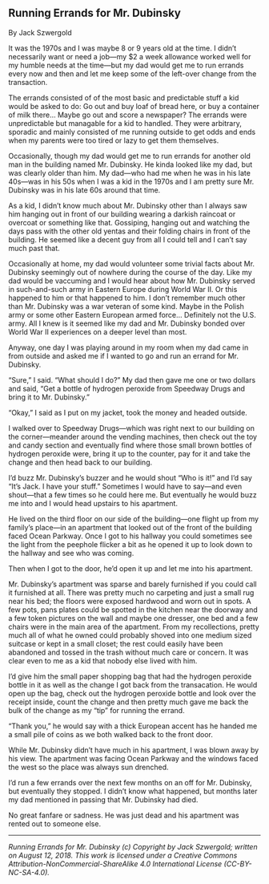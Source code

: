 ## Running Errands for Mr. Dubinsky

By Jack Szwergold

It was the 1970s and I was maybe 8 or 9 years old at the time. I didn’t necessarily want or need a job—my $2 a week allowance worked well for my humble needs at the time—but my dad would get me to run errands every now and then and let me keep some of the left-over change from the transaction.

The errands consisted of of the most basic and predictable stuff a kid would be asked to do: Go out and buy loaf of bread here, or buy a container of milk there… Maybe go out and score a newspaper? The errands were unpredictable but managable for a kid to handled. They were arbitrary, sporadic and mainly consisted of me running outside to get odds and ends when my parents were too tired or lazy to get them themselves.

Occasionally, though my dad would get me to run errands for another old man in the building named Mr. Dubinsky. He kinda looked like my dad, but was clearly older than him. My dad—who had me when he was in his late 40s—was in his 50s when I was a kid in the 1970s and I am pretty sure Mr. Dubinsky was in his late 60s around that time.

As a kid, I didn’t know much about Mr. Dubinsky other than I always saw him hanging out in front of our building wearing a darkish raincoat or overcoat or something like that. Gossiping, hanging out and watching the days pass with the other old yentas and their folding chairs in front of the building. He seemed like a decent guy from all I could tell and I can’t say much past that.

Occasionally at home, my dad would volunteer some trivial facts about Mr. Dubinsky seemingly out of nowhere during the course of the day. Like my dad would be vaccuming and I would hear about how Mr. Dubinsky served in such-and-such army in Eastern Europe during World War II. Or this happened to him or that happened to him. I don’t remember much other than Mr. Dubinsky was a war veteran of some kind. Maybe in the Polish army or some other Eastern European armed force… Definitely not the U.S. army. All I knew is it seemed like my dad and Mr. Dubinsky bonded over World War II experiences on a deeper level than most.

Anyway, one day I was playing around in my room when my dad came in from outside and asked me if I wanted to go and run an errand for Mr. Dubinsky.

“Sure,” I said. “What should I do?” My dad then gave me one or two dollars and said, “Get a bottle of hydrogen peroxide from Speedway Drugs and bring it to Mr. Dubinsky.”

“Okay,” I said as I put on my jacket, took the money and headed outside.

I walked over to Speedway Drugs—which was right next to our building on the corner—meander around the vending machines, then check out the toy and candy section and eventually find where those small brown bottles of hydrogen peroxide were, bring it up to the counter, pay for it and take the change and then head back to our building.

I’d buzz Mr. Dubinsky’s buzzer and he would shout “Who is it!” and I’d say “It’s Jack. I have your stuff.” Sometimes I would have to say—and even shout—that a few times so he could here me. But eventually he would buzz me into and I would head upstairs to his apartment.

He lived on the third floor on our side of the building—one flight up from my family’s place—in an apartment that looked out of the front of the building faced Ocean Parkway. Once I got to his hallway you could sometimes see the light from the peephole flicker a bit as he opened it up to look down to the hallway and see who was coming.

Then when I got to the door, he’d open it up and let me into his apartment.

Mr. Dubinsky’s apartment was sparse and barely furnished if you could call it furnished at all. There was pretty much no carpeting and just a small rug near his bed; the floors were exposed hardwood and worn out in spots. A few pots, pans plates could be spotted in the kitchen near the doorway and a few token pictures on the wall and maybe one dresser, one bed and a few chairs were in the main area of the apartment. From my recollections, pretty much all of what he owned could probably shoved into one medium sized suitcase or kept in a small closet; the rest could easily have been abandoned and tossed in the trash without much care or concern. It was clear even to me as a kid that nobody else lived with him.

I’d give him the small paper shopping bag that had the hydrogen peroxide bottle in it as well as the change I got back from the transacation. He would open up the bag, check out the hydrogen peroxide bottle and look over the receipt inside, count the change and then pretty much gave me back the bulk of the change as my “tip” for running the errand.

“Thank you,” he would say with a thick European accent has he handed me a small pile of coins as we both walked back to the front door.

While Mr. Dubinsky didn’t have much in his apartment, I was blown away by his view. The apartment was facing Ocean Parkway and the windows faced the west so the place was always sun drenched.

I’d run a few errands over the next few months on an off for Mr. Dubinsky, but eventually they stopped. I didn’t know what happened, but months later my dad mentioned in passing that Mr. Dubinsky had died.

No great fanfare or sadness. He was just dead and his apartment was rented out to someone else.

***

*Running Errands for Mr. Dubinsky (c) Copyright by Jack Szwergold; written on August 12, 2018. This work is licensed under a Creative Commons Attribution-NonCommercial-ShareAlike 4.0 International License (CC-BY-NC-SA-4.0).*